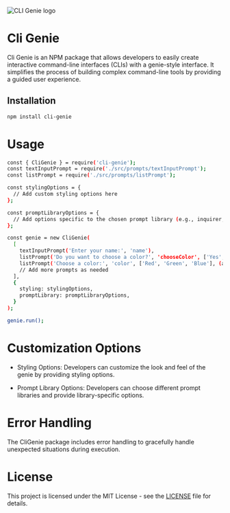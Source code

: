 ![CLI Genie logo](https://ibb.co/CmQKyZ1)


# Cli Genie

Cli Genie is an NPM package that allows developers to easily create interactive command-line interfaces (CLIs) with a genie-style interface. It simplifies the process of building complex command-line tools by providing a guided user experience.

## Installation

```bash
npm install cli-genie
```

# Usage

```bash
const { CliGenie } = require('cli-genie');
const textInputPrompt = require('./src/prompts/textInputPrompt');
const listPrompt = require('./src/prompts/listPrompt');

const stylingOptions = {
  // Add custom styling options here
};

const promptLibraryOptions = {
  // Add options specific to the chosen prompt library (e.g., inquirer, enquirer, etc.)
};

const genie = new CliGenie(
  [
    textInputPrompt('Enter your name:', 'name'),
    listPrompt('Do you want to choose a color?', 'chooseColor', ['Yes', 'No']),
    listPrompt('Choose a color:', 'color', ['Red', 'Green', 'Blue'], (answers) => answers.chooseColor === 'Yes'),
    // Add more prompts as needed
  ],
  {
    styling: stylingOptions,
    promptLibrary: promptLibraryOptions,
  }
);

genie.run();
```

# Customization Options

* Styling Options: Developers can customize the look and feel of the genie by providing styling options.

* Prompt Library Options: Developers can choose different prompt libraries and provide library-specific options.

# Error Handling

The CliGenie package includes error handling to gracefully handle unexpected situations during execution.

# License

This project is licensed under the MIT License - see the [LICENSE](https://github.com/bentoms-dev/cli-genie/blob/main/LICENSE) file for details.

